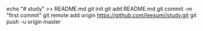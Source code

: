echo "# study" >> README.md
git init
git add README.md
git commit -m "first commit"
git remote add origin https://github.com/leesumi/study.git
git push -u origin master
